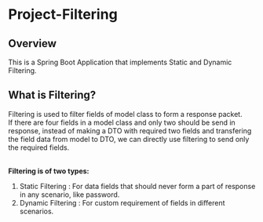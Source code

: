 <h1> Project-Filtering </h1>

<h2> Overview </h2>
This is a Spring Boot Application that implements Static and Dynamic Filtering.

<h2> What is Filtering? </h2>
Filtering is used to filter fields of model class to form a response packet.<br>
If there are four fields in a model class and only two should be send in response, instead of making a DTO with required two fields and transfering the field data from model to DTO, we can directly use filtering to send only the required fields. <br><br>

<strong>Filtering is of two types: </strong><br>
1. Static Filtering : For data fields that should never form a part of response in any scenario, like password. <br>
2. Dynamic Filtering : For custom requirement of fields in different scenarios.



